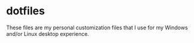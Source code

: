 # dotfiles
These files are my personal customization files that I use for my Windows and/or Linux desktop experience.
